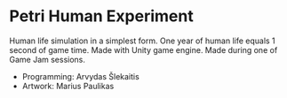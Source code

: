 # Petri Human Experiment

Human life simulation in a simplest form. One year of human life equals 1 second of game time. Made with Unity game engine. Made during one of Game Jam sessions.

- Programming: Arvydas Šlekaitis
- Artwork: Marius Paulikas
